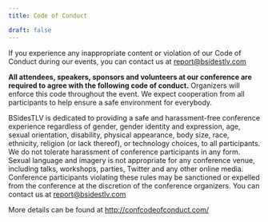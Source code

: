 ```yaml
---
title: Code of Conduct

draft: false
---
```

If you experience any inappropriate content or violation of our Code of Conduct during our events, you can contact us at <report@bsidestlv.com>

**All attendees, speakers, sponsors and volunteers at our conference are required to agree with the following code of conduct.** Organizers will enforce this code throughout the event. We expect cooperation from all participants to help ensure a safe environment for everybody.

BSidesTLV is dedicated to providing a safe and harassment-free conference experience regardless of gender, gender identity and expression, age, sexual orientation, disability, physical appearance, body size, race, ethnicity, religion (or lack thereof), or technology choices, to all participants. We do not tolerate harassment of conference participants in any form. Sexual language and imagery is not appropriate for any conference venue, including talks, workshops, parties, Twitter and any other online media.  Conference participants violating these rules may be sanctioned or expelled from the conference at the discretion of the conference organizers.
You can contact us at <report@bsidestlv.com>

More details can be found at http://confcodeofconduct.com/
